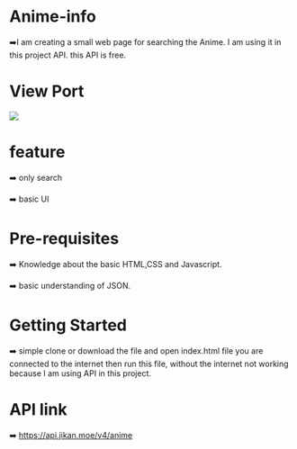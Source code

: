 # Anime-info
➡️I am creating a small web page for searching the Anime. I am using it in this project API. this API is free.

# View Port

<img src='https://github.com/V4Ual/Anime-info/blob/main/Image%201.png'>

# feature
➡️ only search 

➡️ basic UI


# Pre-requisites

➡️ Knowledge about the basic HTML,CSS and Javascript.

➡️ basic understanding of JSON.


# Getting Started
➡️ simple clone or download the file and open index.html file you are connected to the internet then run this  file, without the internet not working because I am using API in this project.


# API link
➡️ https://api.jikan.moe/v4/anime
